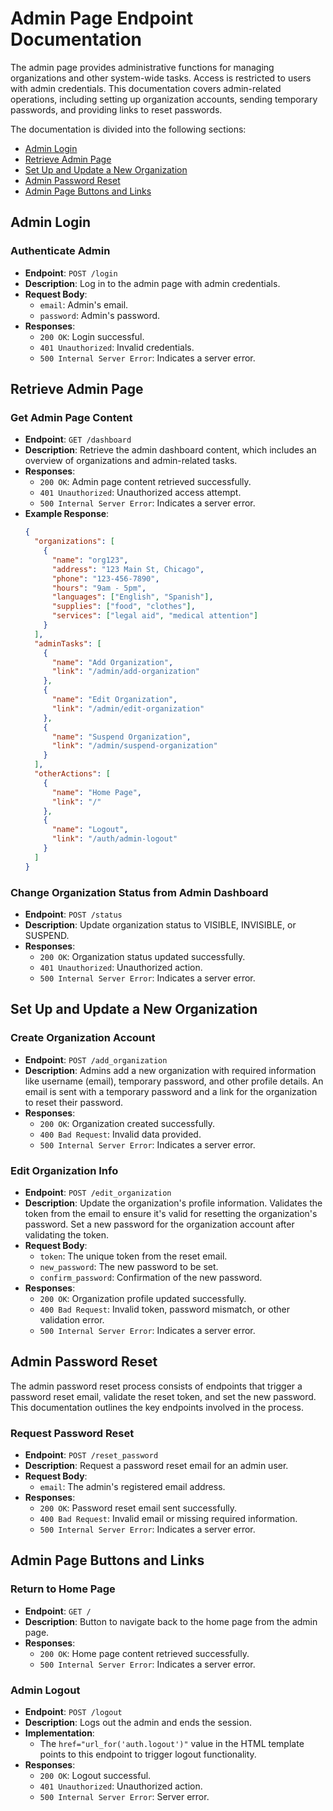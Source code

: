 # Admin Page Endpoint Documentation

The admin page provides administrative functions for managing organizations and other system-wide tasks. Access is restricted to users with admin credentials. This documentation covers admin-related operations, including setting up organization accounts, sending temporary passwords, and providing links to reset passwords.

The documentation is divided into the following sections:
- [Admin Login](#admin-login)
- [Retrieve Admin Page](#retrieve-admin-page)
- [Set Up and Update a New Organization](#set-up-and-update-a-new-organization)
- [Admin Password Reset](#admin-password-reset)
- [Admin Page Buttons and Links](#admin-page-buttons-and-links)

## Admin Login
### Authenticate Admin
- **Endpoint**: `POST /login`
- **Description**: Log in to the admin page with admin credentials.
- **Request Body**:
  - `email`: Admin's email.
  - `password`: Admin's password.
- **Responses**:
  - `200 OK`: Login successful.
  - `401 Unauthorized`: Invalid credentials.
  - `500 Internal Server Error`: Indicates a server error.

## Retrieve Admin Page
### Get Admin Page Content
- **Endpoint**: `GET /dashboard`
- **Description**: Retrieve the admin dashboard content, which includes an overview of organizations and admin-related tasks.
- **Responses**:
  - `200 OK`: Admin page content retrieved successfully.
  - `401 Unauthorized`: Unauthorized access attempt.
  - `500 Internal Server Error`: Indicates a server error.
- **Example Response**:
  ```json
  {
    "organizations": [
      {
        "name": "org123",
        "address": "123 Main St, Chicago",
        "phone": "123-456-7890",
        "hours": "9am - 5pm",
        "languages": ["English", "Spanish"],
        "supplies": ["food", "clothes"],
        "services": ["legal aid", "medical attention"]
      }
    ],
    "adminTasks": [
      {
        "name": "Add Organization",
        "link": "/admin/add-organization"
      },
      {
        "name": "Edit Organization",
        "link": "/admin/edit-organization"
      },
      {
        "name": "Suspend Organization",
        "link": "/admin/suspend-organization"
      }
    ],
    "otherActions": [
      {
        "name": "Home Page",
        "link": "/"
      },
      {
        "name": "Logout",
        "link": "/auth/admin-logout"
      }
    ]
  }
  ```

### Change Organization Status from Admin Dashboard
- **Endpoint**: `POST /status`
- **Description**: Update organization status to VISIBLE, INVISIBLE, or SUSPEND.
- **Responses**:
  - `200 OK`: Organization status updated successfully.
  - `401 Unauthorized`: Unauthorized action.
  - `500 Internal Server Error`: Indicates a server error.

## Set Up and Update a New Organization

### Create Organization Account
- **Endpoint**: `POST /add_organization`
- **Description**: Admins add a new organization with required information like username (email), temporary password, and other profile details. An email is sent with a temporary password and a link for the organization to reset their password.
- **Responses**:
  - `200 OK`: Organization created successfully.
  - `400 Bad Request`: Invalid data provided.
  - `500 Internal Server Error`: Indicates a server error.

### Edit Organization Info
- **Endpoint**: `POST /edit_organization`
- **Description**: Update the organization's profile information. Validates the token from the email to ensure it's valid for resetting the organization's password. Set a new password for the organization account after validating the token.
- **Request Body**:
  - `token`: The unique token from the reset email.
  - `new_password`: The new password to be set.
  - `confirm_password`: Confirmation of the new password.
- **Responses**:
  - `200 OK`: Organization profile updated successfully.
  - `400 Bad Request`: Invalid token, password mismatch, or other validation error.
  - `500 Internal Server Error`: Indicates a server error.

## Admin Password Reset
The admin password reset process consists of endpoints that trigger a password reset email, validate the reset token, and set the new password. This documentation outlines the key endpoints involved in the process.

### Request Password Reset
- **Endpoint**: `POST /reset_password`
- **Description**: Request a password reset email for an admin user.
- **Request Body**:
  - `email`: The admin's registered email address.
- **Responses**:
  - `200 OK`: Password reset email sent successfully.
  - `400 Bad Request`: Invalid email or missing required information.
  - `500 Internal Server Error`: Indicates a server error.

## Admin Page Buttons and Links
### Return to Home Page
- **Endpoint**: `GET /`
- **Description**: Button to navigate back to the home page from the admin page.
- **Responses**:
  - `200 OK`: Home page content retrieved successfully.
  - `500 Internal Server Error`: Indicates a server error.

### Admin Logout
- **Endpoint**: `POST /logout`
- **Description**: Logs out the admin and ends the session.
- **Implementation**:
  - The `href="url_for('auth.logout')"` value in the HTML template points to this endpoint to trigger logout functionality.
- **Responses**:
  - `200 OK`: Logout successful.
  - `401 Unauthorized`: Unauthorized action.
  - `500 Internal Server Error`: Server error.
